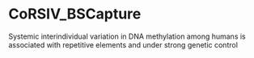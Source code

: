# CoRSIV_BSCapture
Systemic interindividual variation in DNA methylation among humans is associated with repetitive elements and under strong genetic control
